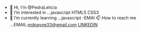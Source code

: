 - 👋 Hi, I’m @PedraLeticia
- 👀 I’m interested in ...javascript  HTML5 CSS3 
- 🌱 I’m currently learning ...javascript
 -EMAI 📫 How to reach me ...EMAIL:mdpayne33@gmail.com [LINKEDIN](https://www.linkedin.com/in/maria-leticia-santos-pequeno-5b653b1ab/)
 

<!---
PedraLeticia/PedraLeticia is a ✨ special ✨ repository because its `README.md` (this file) appears on your GitHub profile.
You can click the Preview link to take a look at your changes.
--->
